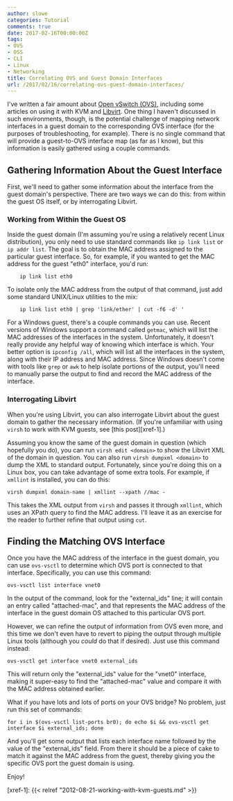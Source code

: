 ```yaml
---
author: slowe
categories: Tutorial
comments: true
date: 2017-02-16T00:00:00Z
tags:
- OVS
- OSS
- CLI
- Linux
- Networking
title: Correlating OVS and Guest Domain Interfaces
url: /2017/02/16/correlating-ovs-guest-domain-interfaces/
---
```


I've written a fair amount about [Open vSwitch (OVS)][link-1], including some articles on using it with KVM and [Libvirt][link-2]. One thing I haven't discussed in such environments, though, is the potential challenge of mapping network interfaces in a guest domain to the corresponding OVS interface (for the purposes of troubleshooting, for example). There is no single command that will provide a guest-to-OVS interface map (as far as I know), but this information is easily gathered using a couple commands.

## Gathering Information About the Guest Interface

First, we'll need to gather some information about the interface from the guest domain's perspective. There are two ways we can do this: from within the guest OS itself, or by interrogating Libvirt.

### Working from Within the Guest OS

Inside the guest domain (I'm assuming you're using a relatively recent Linux distribution), you only need to use standard commands like `ip link list` or `ip addr list`. The goal is to obtain the MAC address assigned to the particular guest interface. So, for example, if you wanted to get the MAC address for the guest "eth0" interface, you'd run:

        ip link list eth0

To isolate only the MAC address from the output of that command, just add some standard UNIX/Linux utilities to the mix:

        ip link list eth0 | grep 'link/ether' | cut -f6 -d' '

For a Windows guest, there's a couple commands you can use. Recent versions of Windows support a command called `getmac`, which will list the MAC addresses of the interfaces in the system. Unfortunately, it doesn't really provide any helpful way of knowing which interface is which. Your better option is `ipconfig /all`, which will list all the interfaces in the system, along with their IP address and MAC address. Since Windows doesn't come with tools like `grep` or `awk` to help isolate portions of the output, you'll need to manually parse the output to find and record the MAC address of the interface.

### Interrogating Libvirt

When you're using Libvirt, you can also interrogate Libvirt about the guest domain to gather the necessary information. (If you're unfamiliar with using `virsh` to work with KVM guests, see [this post][xref-1].)

Assuming you know the same of the guest domain in question (which hopefully you do), you can run `virsh edit <domain>` to show the Libvirt XML of the domain in question. You can also run `virsh dumpxml <domain>` to dump the XML to standard output. Fortunately, since you're doing this on a Linux box, you can take advantage of some extra tools. For example, if `xmllint` is installed, you can do this:

    virsh dumpxml domain-name | xmllint --xpath //mac -

This takes the XML output from `virsh` and passes it through `xmllint`, which uses an XPath query to find the MAC address. I'll leave it as an exercise for the reader to further refine that output using `cut`.

## Finding the Matching OVS Interface

Once you have the MAC address of the interface in the guest domain, you can use `ovs-vsctl` to determine which OVS port is connected to that interface. Specifically, you can use this command:

    ovs-vsctl list interface vnet0

In the output of the command, look for the "external_ids" line; it will contain an entry called "attached-mac", and that represents the MAC address of the interface in the guest domain OS attached to this particular OVS port.

However, we can refine the output of information from OVS even more, and this time we don't even have to revert to piping the output through multiple Linux tools (although you _could_ do that if desired). Just use this command instead:

    ovs-vsctl get interface vnet0 external_ids

This will return only the "external_ids" value for the "vnet0" interface, making it super-easy to find the "attached-mac" value and compare it with the MAC address obtained earlier.

What if you have lots and lots of ports on your OVS bridge? No problem, just run this set of commands:

    for i in $(ovs-vsctl list-ports br0); do echo $i && ovs-vsctl get interface $i external_ids; done

And you'll get some output that lists each interface name followed by the value of the "external_ids" field. From there it should be a piece of cake to match it against the MAC address from the guest, thereby giving you the specific OVS port the guest domain is using.

Enjoy!

[link-1]: https://openvswitch.org/
[link-2]: https://libvirt.org/
[xref-1]: {{< relref "2012-08-21-working-with-kvm-guests.md" >}}
